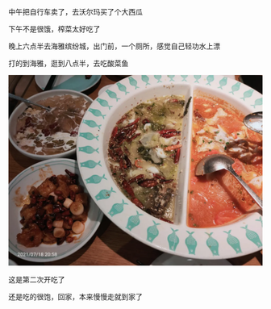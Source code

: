 中午把自行车卖了，去沃尔玛买了个大西瓜

下午不是很饿，榨菜太好吃了

晚上六点半去海雅缤纷城，出门前，一个厕所，感觉自己轻功水上漂

打的到海雅，逛到八点半，去吃酸菜鱼

![](../img/6904315-3c4194839d00d5f3.jpg)

这是第二次开吃了

还是吃的很饱，回家，本来慢慢走就到家了

